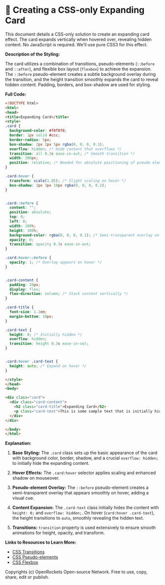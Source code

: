 # 🐞 Creating a CSS-only Expanding Card


This document details a CSS-only solution to create an expanding card effect.  The card expands vertically when hovered over, revealing hidden content.  No JavaScript is required.  We'll use pure CSS3 for this effect.

**Description of the Styling:**

The card utilizes a combination of transitions, pseudo-elements (`::before` and `::after`), and flexible box layout (`flexbox`) to achieve the expansion.  The `::before` pseudo-element creates a subtle background overlay during the transition, and the height transition smoothly expands the card to reveal hidden content.  Padding, borders, and box-shadow are used for styling.

**Full Code:**

```html
<!DOCTYPE html>
<html>
<head>
<title>Expanding Card</title>
<style>
.card {
  background-color: #f0f0f0;
  border: 1px solid #ccc;
  border-radius: 5px;
  box-shadow: 2px 2px 5px rgba(0, 0, 0, 0.1);
  overflow: hidden; /* Hide content that overflows */
  transition: all 0.3s ease-in-out; /* Smooth transition */
  width: 300px;
  position: relative; /* Needed for absolute positioning of pseudo elements */
}

.card:hover {
  transform: scale(1.05); /* Slight scaling on hover */
  box-shadow: 3px 3px 10px rgba(0, 0, 0, 0.2);
}


.card::before {
  content: "";
  position: absolute;
  top: 0;
  left: 0;
  width: 100%;
  height: 100%;
  background-color: rgba(0, 0, 0, 0.1); /* Semi-transparent overlay on hover */
  opacity: 0;
  transition: opacity 0.3s ease-in-out;
}

.card:hover::before {
  opacity: 1; /* Overlay appears on hover */
}


.card-content {
  padding: 20px;
  display: flex;
  flex-direction: column; /* Stack content vertically */
}

.card-title {
  font-size: 1.2em;
  margin-bottom: 10px;
}

.card-text {
  height: 0; /* Initially hidden */
  overflow: hidden;
  transition: height 0.3s ease-in-out;
}


.card:hover .card-text {
  height: auto; /* Expand on hover */
}

</style>
</head>
<body>

<div class="card">
  <div class="card-content">
    <h2 class="card-title">Expanding Card</h2>
    <p class="card-text">This is some sample text that is initially hidden.  The card expands on hover to reveal this text using pure CSS.  No JavaScript is required for this effect.</p>
  </div>
</div>

</body>
</html>
```

**Explanation:**

1. **Base Styling:** The `.card` class sets up the basic appearance of the card with background color, border, shadow, and a crucial `overflow: hidden;` to initially hide the expanding content.

2. **Hover Effects:** The `.card:hover` selector applies scaling and enhanced shadow on mouseover.

3. **Pseudo-element Overlay:** The `::before` pseudo-element creates a semi-transparent overlay that appears smoothly on hover, adding a visual cue.

4. **Content Expansion:** The `.card-text` class initially hides the content with `height: 0;` and `overflow: hidden;`. On hover (`card:hover .card-text`), the height transitions to `auto`, smoothly revealing the hidden text.

5. **Transitions:**  `transition` property is used extensively to ensure smooth animations for height, opacity, and transform.

**Links to Resources to Learn More:**

* [CSS Transitions](https://developer.mozilla.org/en-US/docs/Web/CSS/transition)
* [CSS Pseudo-elements](https://developer.mozilla.org/en-US/docs/Web/CSS/Pseudo-elements)
* [CSS Flexbox](https://developer.mozilla.org/en-US/docs/Web/CSS/CSS_Flexible_Box_Layout/Basic_Concepts_of_Flexbox)


Copyrights (c) OpenRockets Open-source Network. Free to use, copy, share, edit or publish.

